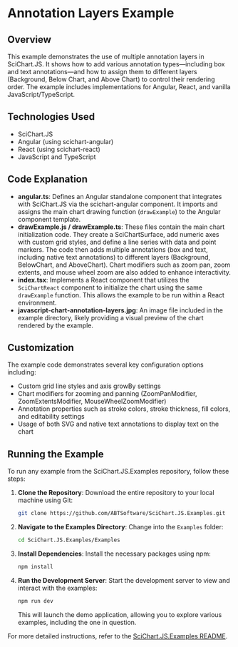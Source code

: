 # Annotation Layers Example

## Overview

This example demonstrates the use of multiple annotation layers in SciChart.JS. It shows how to add various annotation types—including box and text annotations—and how to assign them to different layers (Background, Below Chart, and Above Chart) to control their rendering order. The example includes implementations for Angular, React, and vanilla JavaScript/TypeScript.

## Technologies Used

-   SciChart.JS
-   Angular (using scichart-angular)
-   React (using scichart-react)
-   JavaScript and TypeScript

## Code Explanation

-   **angular.ts**: Defines an Angular standalone component that integrates with SciChart.JS via the scichart-angular component. It imports and assigns the main chart drawing function (`drawExample`) to the Angular component template.
-   **drawExample.js / drawExample.ts**: These files contain the main chart initialization code. They create a SciChartSurface, add numeric axes with custom grid styles, and define a line series with data and point markers. The code then adds multiple annotations (box and text, including native text annotations) to different layers (Background, BelowChart, and AboveChart). Chart modifiers such as zoom pan, zoom extents, and mouse wheel zoom are also added to enhance interactivity.
-   **index.tsx**: Implements a React component that utilizes the `SciChartReact` component to initialize the chart using the same `drawExample` function. This allows the example to be run within a React environment.
-   **javascript-chart-annotation-layers.jpg**: An image file included in the example directory, likely providing a visual preview of the chart rendered by the example.

## Customization

The example code demonstrates several key configuration options including:

-   Custom grid line styles and axis growBy settings
-   Chart modifiers for zooming and panning (ZoomPanModifier, ZoomExtentsModifier, MouseWheelZoomModifier)
-   Annotation properties such as stroke colors, stroke thickness, fill colors, and editability settings
-   Usage of both SVG and native text annotations to display text on the chart

## Running the Example

To run any example from the SciChart.JS.Examples repository, follow these steps:

1. **Clone the Repository**: Download the entire repository to your local machine using Git:

    ```bash
    git clone https://github.com/ABTSoftware/SciChart.JS.Examples.git
    ```

2. **Navigate to the Examples Directory**: Change into the `Examples` folder:

    ```bash
    cd SciChart.JS.Examples/Examples
    ```

3. **Install Dependencies**: Install the necessary packages using npm:

    ```bash
    npm install
    ```

4. **Run the Development Server**: Start the development server to view and interact with the examples:

    ```bash
    npm run dev
    ```

    This will launch the demo application, allowing you to explore various examples, including the one in question.

For more detailed instructions, refer to the [SciChart.JS.Examples README](https://github.com/ABTSoftware/SciChart.JS.Examples/blob/master/README.md).
